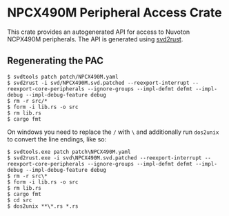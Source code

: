 # NPCX490M Peripheral Access Crate

This crate provides an autogenerated API for access to Nuvoton NCPX490M
peripherals. The API is generated using
[svd2rust](https://github.com/rust-embedded/svd2rust).

## Regenerating the PAC

```console
$ svdtools patch patch/NPCX490M.yaml
$ svd2rust -i svd/NPCX490M.svd.patched --reexport-interrupt --reexport-core-peripherals --ignore-groups --impl-defmt defmt --impl-debug --impl-debug-feature debug
$ rm -r src/*
$ form -i lib.rs -o src
$ rm lib.rs
$ cargo fmt
```

On windows you need to replace the `/` with `\` and additionally run
`dos2unix` to convert the line endings, like so:

```console
$ svdtools.exe patch patch\NPCX490M.yaml
$ svd2rust.exe -i svd\NPCX490M.svd.patched --reexport-interrupt --reexport-core-peripherals --ignore-groups --impl-defmt defmt --impl-debug --impl-debug-feature debug
$ rm -r src\*
$ form -i lib.rs -o src
$ rm lib.rs
$ cargo fmt
$ cd src
$ dos2unix **\*.rs *.rs
```
